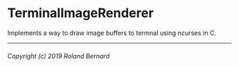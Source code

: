 # TerminalImageRenderer
Implements a way to draw image buffers to termnal using ncurses in C.


---
###### Copyright (c) 2019 Roland Bernard
